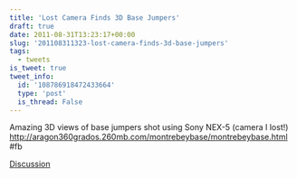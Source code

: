 ```yaml
---
title: 'Lost Camera Finds 3D Base Jumpers'
draft: true
date: 2011-08-31T13:23:17+00:00
slug: '201108311323-lost-camera-finds-3d-base-jumpers'
tags:
  - tweets
is_tweet: true
tweet_info:
  id: '108786918472433664'
  type: 'post'
  is_thread: False
---
```




Amazing 3D views of base jumpers shot using Sony NEX-5 (camera I lost!) <http://aragon360grados.260mb.com/montrebeybase/montrebeybase.html> #fb

[Discussion](https://x.com/sytelus/status/108786918472433664)
